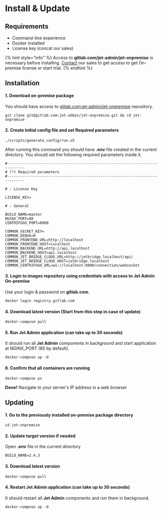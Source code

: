 # Install & Update

## Requirements

* Command-line experience
* Docker installed
* License key (concat our sales)

{% hint style="info" %}
Access to **gitlab.com/jet-admin/jet-onpremise** is necessary before installing. [Contact](https://www.jetadmin.io/contact) our sales to get access to get On-premise license or start trial.
{% endhint %}

## Installation

#### 1. Download on-premise **package**

You should have access to [gitlab.com:jet-admin/jet-onpremise](https://gitlab.com/jet-admin/jet-onpremise) repository.

```
git clone git@gitlab.com:jet-admin/jet-onpremise.git && cd jet-onpremise
```

#### 2. Create **Initial config** file and set **Required parameters**

```
./scripts/generate_config/run.sh
```

After running this command you should have **.env** file created in the current directory. You should set the following required parameters inside it.

```
#------------------------------------------------------------------------------
# (*) Required parameters
#------------------------------------------------------------------------------

# - License Key

LICENSE_KEY=

# - General

BUILD_NAME=master
NGINX_PORT=80
CENTRIFUGO_PORT=8000

COMMON_SECRET_KEY=
COMMON_DEBUG=0
COMMON_FRONTEND_URL=http://localhost
COMMON_FRONTEND_HOST=localhost
COMMON_BACKEND_URL=http://api.localhost
COMMON_BACKEND_HOST=api.localhost
COMMON_JET_BRIDGE_CLOUD_URL=http://jetbridge.localhost/api/
COMMON_JET_BRIDGE_CLOUD_HOST=jetbridge.localhost
COMMON_CENTRIFUGO_URL=ws://localhost:8000/connection/websocket
```

#### 3. Login to images repository using credentials with access to **Jet Admin On-premise**

Use your login & password on **gitlab.com**.

```
docker login registry.gitlab.com
```

#### 4. Download latest version (Start from this step in case of update)

```
docker-compose pull
```

#### 5. Run **Jet Admin** application (can take up to 30 seconds)

It should run all **Jet Admin** components in background and start application at NGINX\_PORT (80 by default).

```
docker-compose up -d
```

#### 6. Confirm that all containers are running

```
docker-compose ps
```

**Done!** Navigate to your server's IP address in a web browser

## Updating

#### 1. Go to the previously installed on-premise package directory

```
cd jet-onpremise
```

#### 2. Update target version if needed

Open **.env** file in the current directory

```
BUILD_NAME=2.4.3
```

#### 3. Download latest version

```
docker-compose pull
```

#### 4. Restart **Jet Admin** application (can take up to 30 seconds)

It should restart all **Jet Admin** components and run them in background.

```
docker-compose up -d
```
